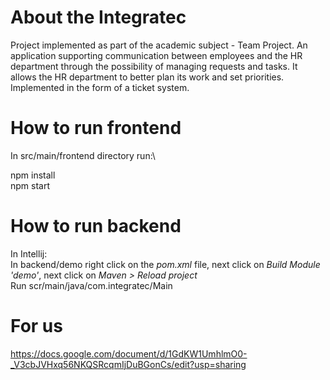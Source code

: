 # About the Integratec

Project implemented as part of the academic subject - Team Project. An application supporting communication between employees and the HR department through the possibility of managing requests and tasks. It allows the HR department to better plan its work and set priorities. Implemented in the form of a ticket system. 


# How to run frontend

In src/main/frontend directory run:\

npm install\
npm start

# How to run backend

In Intellij:  
In backend/demo right click on the *pom.xml* file, next click on *Build Module 'demo'*, next click on *Maven > Reload project*  
Run scr/main/java/com.integratec/Main

# For us

https://docs.google.com/document/d/1GdKW1UmhlmO0-_V3cbJVHxq56NKQSRcqmIjDuBGonCs/edit?usp=sharing

